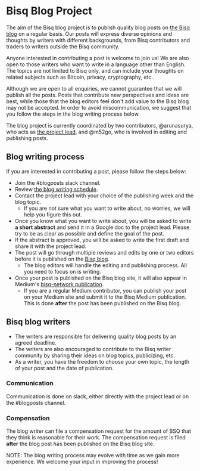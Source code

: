 # Bisq Blog Project

The aim of the Bisq blog project is to publish quality blog posts on [the Bisq blog](https://bisq.network/blog/) on a regular basis. Our posts will express diverse opinions and thoughts by writers with different backgrounds, from Bisq contributors and traders to writers outside the Bisq community. 

Anyone interested in contributing a post is welcome to join us! We are also open to those writers who want to write in a language other than English. The topics are not limited to Bisq only, and can include your thoughts on related subjects such as Bitcoin, privacy, cryptography, etc.

Although we are open to all enquiries, we cannot guarantee that we will publish all the posts. Posts that contribute new perspectives and ideas are best, while those that the blog editors feel don't add value to the Bisq blog may not be accepted. In order to avoid miscommunication, we suggest that you follow the steps in the blog writing process below.

The blog project is currently coordinated by two contributors, @arunasurya, who acts as [the project lead](blogprojectlead.md), and @m52go, who is involved in editing and publishing posts.

## Blog writing process
If you are interested in contributing a post, please follow the steps below:
- Join the #blogposts slack channel.
- Review [the blog writing schedule](https://docs.google.com/spreadsheets/d/1En6LwJQlzpsY5rOSuiZa2ThoI8rrdlTNoJK1ZlsIi38/edit#gid=0).
- Contact the project lead with your choice of the publishing week and the blog topic.
  - If you are not sure what you want to write about, no worries, we will help you figure this out.
- Once you know what you want to write about, you will be asked to write **a short abstract** and send it in a Google doc to the project lead. Please try to be as clear as possible and define the goal of the post.
- If the abstract is approved, you will be asked to write the first draft and share it with the project lead.
- The post will go through multiple reviews and edits by one or two editors before it is published on the [Bisq blog](https://bisq.network/blog/).
  - The blog editors will handle the editing and publishing process. All you need to focus on is writing.
- Once your post is published on the Bisq blog site, it will also appear in Medium's [bisq-network publication](https://medium.com/bisq-network).
  - If you are a regular Medium contributor, you can publish your post on your Medium site and submit it to the Bisq Medium publication. This is done **after** the post has been published on the Bisq blog.
  
## Bisq blog writers
- The writers are responsible for delivering quality blog posts by an agreed deadline.
- The writers are also encouraged to contribute to the Bisq writer community by sharing their ideas on blog topics, publicizing, etc.
- As a writer, you have the freedom to choose your own topic, the length of your post and the date of publication.

### Communication
Communication is done on slack, either directly with the project lead or on the #blogposts channel.

### Compensation
The blog writer can file a compensation request for the amount of BSQ that they think is reasonable for their work. 
The compensation request is filed **after** the blog post has been published on the Bisq blog site.


NOTE:
The blog writing process may evolve with time as we gain more experience. We welcome your input in improving the process!

